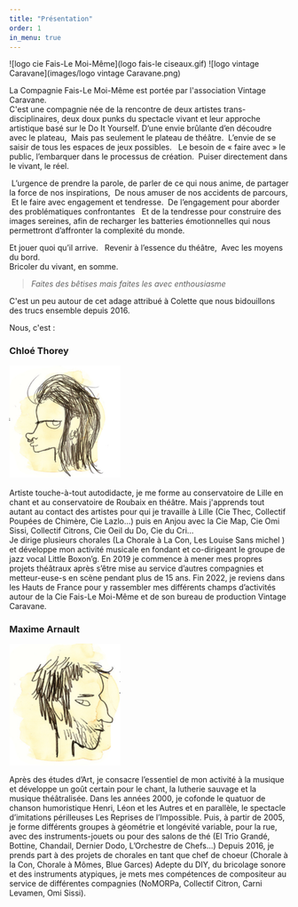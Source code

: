 ```yaml
---
title: "Présentation"
order: 1
in_menu: true
---
```

![logo cie Fais-Le Moi-Même](logo fais-le ciseaux.gif)
![logo vintage Caravane](images/logo vintage Caravane.png)

La Compagnie Fais-Le Moi-Même est portée par l'association Vintage Caravane.  
C'est une compagnie née de la rencontre de deux artistes trans-disciplinaires, deux doux punks du spectacle vivant et leur approche artistique basé sur le Do It Yourself.
D’une envie brûlante d’en découdre avec le plateau, 
Mais pas seulement le plateau de théâtre. 
L’envie de se saisir de tous les espaces de jeux possibles.  
Le besoin de « faire avec » le public, l’embarquer dans le processus de création.  Puiser directement dans le vivant, le réel. 

 L’urgence de prendre la parole, de parler de ce qui nous anime, de partager la force de nos inspirations, 
De nous amuser de nos accidents de parcours, 
 Et le faire avec engagement et tendresse. 
De l’engagement pour aborder des problématiques confrontantes  
Et de la tendresse pour construire des images sereines, afin de recharger les batteries émotionnelles qui nous permettront d’affronter la complexité du monde.

Et jouer quoi qu’il arrive.  
Revenir à l’essence du théâtre, 
Avec les moyens du bord.   
Bricoler du vivant, en somme.


>*Faites des bêtises mais faites les avec enthousiasme*

C'est un peu autour de cet adage attribué à Colette que nous bidouillons des trucs ensemble depuis 2016.

Nous, c'est : 

### Chloé Thorey

<img src="images/dessin chloe.png" width="200" />


Artiste touche-à-tout autodidacte, je me forme au conservatoire de Lille en chant et au conservatoire de Roubaix en théâtre. Mais j'apprends tout autant au contact des artistes pour qui je travaille à Lille (Cie Thec, Collectif Poupées de Chimère, Cie Lazlo...) puis en Anjou avec la Cie Map, Cie Omi Sissi, Collectif Citrons, Cie Oeil du Do, Cie du Cri…  
Je dirige plusieurs chorales (La Chorale à La Con, Les Louise Sans michel ) et développe mon activité musicale en fondant et co-dirigeant le groupe de jazz vocal Little Boxon’g. 
En 2019 je commence à mener mes propres projets théâtraux après s’être mise au service d’autres compagnies et metteur-euse-s en scène pendant plus de 15 ans. Fin 2022, je reviens dans les Hauts de France pour y rassembler mes différents champs d’activités autour de la Cie Fais-Le Moi-Même et de son bureau de production Vintage Caravane.




### Maxime Arnault

<img src="images/dessin maxime.png" width="200">

Après des études d’Art, je consacre l’essentiel de mon activité à la musique et développe un goût certain pour le chant, la lutherie sauvage et la musique théâtralisée. Dans les années 2000, je cofonde le quatuor de chanson humoristique Henri, Léon et les Autres et en parallèle, le spectacle d’imitations périlleuses Les Reprises de l’Impossible. Puis, à partir de 2005, je forme différents groupes à géométrie et longévité variable, pour la rue, avec des instruments-jouets ou pour des salons de thé (El Trio Grandé, Bottine, Chandail, Dernier Dodo, L’Orchestre de Chefs...)
Depuis 2016, je prends part à des projets de chorales en tant que chef de choeur (Chorale à la Con, Chorale à Mômes, Blue Garces) Adepte du DIY, du bricolage sonore et des instruments atypiques, je mets mes compétences de compositeur au service de différentes compagnies (NoMORPa, Collectif Citron, Carni Levamen, Omi Sissi). 